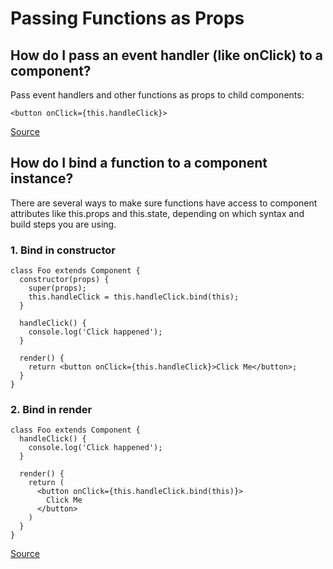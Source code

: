# Passing Functions as Props
## How do I pass an event handler (like onClick) to a component?
Pass event handlers and other functions as props to child components:
```
<button onClick={this.handleClick}> 
```

[Source](https://reactjs.org/docs/faq-functions.html)  

## How do I bind a function to a component instance?
There are several ways to make sure functions have access to component attributes like this.props and this.state, depending on which syntax and build steps you are using.

### 1. Bind in constructor
```
class Foo extends Component {
  constructor(props) {
    super(props);
    this.handleClick = this.handleClick.bind(this);
  }
  
  handleClick() {
    console.log('Click happened');
  }
  
  render() {
    return <button onClick={this.handleClick}>Click Me</button>;
  }
}
```
### 2. Bind in render
```
class Foo extends Component {
  handleClick() {
    console.log('Click happened');
  }

  render() {
    return (
      <button onClick={this.handleClick.bind(this)}>
        Click Me
      </button>
    )
  }
}
```

[Source](https://betterprogramming.pub/passing-functions-to-react-components-2a02d1b2b806)
